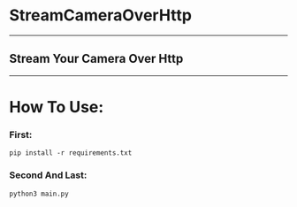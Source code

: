 # StreamCameraOverHttp
-----------------------
## Stream Your Camera Over Http
-----------------------
# How To Use:
### First:
```
pip install -r requirements.txt
```
### Second And Last:
```
python3 main.py
```
